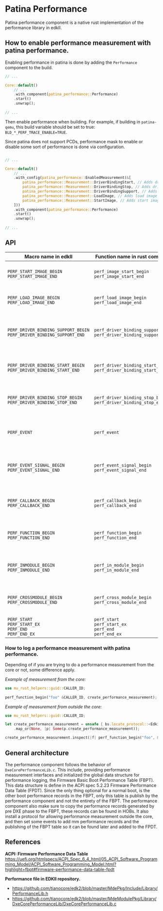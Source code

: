# Patina Performance

Patina performance component is a native rust implementation of the performance library in edkII.

## How to enable performance measurement with patina performance.
Enabling performance in patina is done by adding the `Performance` component to the build.
```rust
// ...

Core::default()
	// ...
	.with_component(patina_performance::Performance)
	.start()
	.unwrap();
	
// ...
```

Then enable performance when building. For example, if building in `patina-qemu`, this build variable should be set to true: `BLD_*_PERF_TRACE_ENABLE=TRUE`.

Since patina does not support PCDs, performance mask to enable or disable some sort of performance is done via configuration.
```rust

// ...

Core::default()
	// ...
	.with_config(patina_performance::EnabledMeasurement(&[
	    patina_performance::Measurement::DriverBindingStart, // Adds driver binding start measurements.
        patina_performance::Measurement::DriverBindingStop, // Adds driver binding stop measurements.
        patina_performance::Measurement::DriverBindingSupport, // Adds driver binding support measurements.
        patina_performance::Measurement::LoadImage, // Adds load image measurements.
        patina_performance::Measurement::StartImage, // Adds start image measurements.
    ]))
	.with_component(patina_performance::Performance)
	.start()
	.unwrap();
	
// ...
```
## API

| Macro name in edkII                                                   | Function name in rust component                                          | Description                                                     |
| --------------------------------------------------------------------- | ------------------------------------------------------------------------ | --------------------------------------------------------------- |
| `PERF_START_IMAGE_BEGIN` <br>`PERF_START_IMAGE_END`                   | `perf_image_start_begin`<br>`perf_image_start_end`                       | Measure the performance of start image in core.                 |
| `PERF_LOAD_IMAGE_BEGIN`<br>`PERF_LOAD_IMAGE_END`                      | `perf_load_image_begin`<br>`perf_load_image_end`                         | Measure the performance of load image in core.                  |
| `PERF_DRIVER_BINDING_SUPPORT_BEGIN` `PERF_DRIVER_BINDING_SUPPORT_END` | `perf_driver_binding_support_begin`<br>`perf_driver_binding_support_end` | Measure the performance of driver binding support in core.      |
| `PERF_DRIVER_BINDING_START_BEGIN`<br>`PERF_DRIVER_BINDING_START_END`  | `perf_driver_binding_start_begin`<br>`perf_driver_binding_start_end`     | Measure the performance of driver binding start in core.        |
| `PERF_DRIVER_BINDING_STOP_BEGIN`<br>`PERF_DRIVER_BINDING_STOP_END`    | `perf_driver_binding_stop_begin`<br>`perf_driver_binding_stop_end`       | Measure the performance of driver binding stop in core.         |
| `PERF_EVENT`                                                          | `perf_event`                                                             | Measure the time from power-on to this function execution.      |
| `PERF_EVENT_SIGNAL_BEGIN`<br>`PERF_EVENT_SIGNAL_END`                  | `perf_event_signal_begin`<br>`perf_event_signal_end`                     | Measure the performance of event signal behavior in any module. |
| `PERF_CALLBACK_BEGIN`<br>`PERF_CALLBACK_END`                          | `perf_callback_begin`<br>`perf_callback_end`                             | Measure the performance of a callback function in any module.   |
| `PERF_FUNCTION_BEGIN`<br>`PERF_FUNCTION_END`                          | `perf_function_begin`<br>`perf_function_end`                             | Measure the performance of a general function in any module.    |
| `PERF_INMODULE_BEGIN`<br>`PERF_INMODULE_END`                          | `perf_in_module_begin`<br>`perf_in_module_end`<br>                       | Measure the performance of a behavior within one module.        |
| `PERF_CROSSMODULE_BEGIN`<br>`PERF_CROSSMODULE_END`                    | `perf_cross_module_begin`<br>`perf_cross_module_end`                     | Measure the performance of a behavior in different modules.     |
| `PERF_START`<br>`PERF_START_EX`<br>`PERF_END`<br>`PERF_END_EX`        | `perf_start`<br>`perf_start_ex`<br>`perf_end`<br>`perf_end_ex`           | Do a performance measurement.                                   |

### How to log a performance measurement with patina performance.

Depending of if you are trying to do a performance measurement from the core or not, some difference apply.

*Example of measurement from the core:*
```rust
use mu_rust_helpers::guid::CALLER_ID;
    
perf_function_begin("foo" &CALLER_ID, create_performance_measurement);
```

*Example of measurement from outside the core:*
```rust
use mu_rust_helpers::guid::CALLER_ID;

let create_performance_measurement = unsafe { bs.locate_protocol::<EdkiiPerformanceMeasurement>(None) }
	.map_or(None, |p| Some(p.create_performance_measurement));

create_performance_measurement.inspect(|f| perf_function_begin("foo", &CALLER_ID, *f));
```

## General architecture

The performance component follows the behavior of `DxeCorePerformanceLib.c`. This include, providing performance measurement interfaces and initialized the global data structure for performance logging, the Firmware Basic Boot Performance Table (FBPT). This data structure is define in the ACPI spec 5.2.23 Firmware Performance Data Table (FPDT). Since the only thing optional for a normal boot, is the other boot performance records in the FBPT, only this table is publish by the performance component and not the entirety of the FBPT. The performance component also make sure to copy the performance records generated by pre DXE phase to the FBPT, these records can be found in HOBs. It also install a protocol for allowing performance measurement outside the core, and then set some events to add mm performance records and the publishing of the FBPT table so it can be found later and added to the FPDT.

## References

**ACPI: Firmware Performance Data Table**
https://uefi.org/htmlspecs/ACPI_Spec_6_4_html/05_ACPI_Software_Programming_Model/ACPI_Software_Programming_Model.html?highlight=fbpt#firmware-performance-data-table-fpdt

**Performance file in EDKII repository.**
- https://github.com/tianocore/edk2/blob/master/MdePkg/Include/Library/PerformanceLib.h
- https://github.com/tianocore/edk2/blob/master/MdeModulePkg/Library/DxeCorePerformanceLib/DxeCorePerformanceLib.c